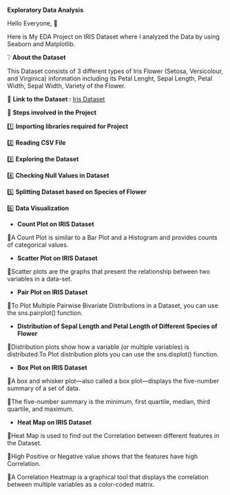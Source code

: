 **Exploratory Data Analysis**

Hello Everyone, 👋

Here is My EDA Project on IRIS Dataset where I analyzed the Data by using Seaborn and Matplotlib.

❔ **About the Dataset**

This Dataset consists of 3 different types of Iris Flower (Setosa, Versicolour, and Virginica) information including its Petal Lenght, Sepal Length, Petal Width, Sepal Width, Variety of the Flower.

📍 **Link to the Dataset :** [Iris Dataset](https://scikit-learn.org/stable/auto_examples/datasets/plot_iris_dataset.html)

📝 **Steps involved in the Project**

1️⃣ **Importing libraries required for Project**

2️⃣ **Reading CSV File**

3️⃣ **Exploring the Dataset**

4️⃣ **Checking Null Values in Dataset**

5️⃣ **Splitting Dataset based on Species of Flower**

6️⃣ **Data Visualization**

- **Count Plot on IRIS Dataset**

📌A Count Plot is similar to a Bar Plot and a Histogram and provides counts of categorical values.

- **Scatter Plot on IRIS Dataset**

📌Scatter plots are the graphs that present the relationship between two variables in a data-set.

- **Pair Plot on IRIS Dataset**

📌To Plot Multiple Pairwise Bivariate Distributions in a Dataset, you can use the sns.pairplot() function.

- **Distribution of Sepal Length and Petal Length of Different Species of Flower**

📌Distribution plots show how a variable (or multiple variables) is distributed.To Plot distribution plots you can use the sns.displot() function.

- **Box Plot on IRIS Dataset**

📌A box and whisker plot—also called a box plot—displays the five-number summary of a set of data. 

📌The five-number summary is the minimum, first quartile, median, third quartile, and maximum.

- **Heat Map on IRIS Dataset**

📌Heat Map is used to find out the Correlation between different features in the Dataset. 

📌High Positive or Negative value shows that the features have high Correlation.

📌A Correlation Heatmap is a graphical tool that displays the correlation between multiple variables as a color-coded matrix.

